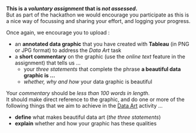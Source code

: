<!--- Task : Week 04 --->

**This is a _voluntary assignment_ that is _not assessed_.**<br/>
But as part of the hackathon we would encourage you participate as this is a nice way of focussing and sharing your effort, and logging your progress.

Once again, we encourage you to upload :

- an **annotated data graphic** that you have created with **Tableau** (in PNG or JPG format) to address the _Data Art_ task
- a **short commentary** on the graphic (use the _online text_ feature in the assignment) that tells us ...
  - your _three statements_ that complete the phrase **a beautiful data graphic is ...**
  - _whether, why and how_ your data graphic is beautiful

Your _commentary_ should be _less than 100 words in length_.<br/>
It should make direct reference to the graphic, and do one or more of the following things that we aim to achieve in the [Data Art](https://moodle.city.ac.uk/mod/page/view.php?id=2555970) activity ...<br/>

- **define** what makes beautiful data art (_the three statements_)
- **explain** whether and how your graphic has these qualities
